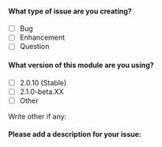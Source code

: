 #### What type of issue are you creating?
- [ ] Bug
- [ ] Enhancement
- [ ] Question

#### What version of this module are you using?
- [ ] 2.0.10 (Stable)
- [ ] 2.1.0-beta.XX
- [ ] Other

Write other if any:

#### Please add a description for your issue: